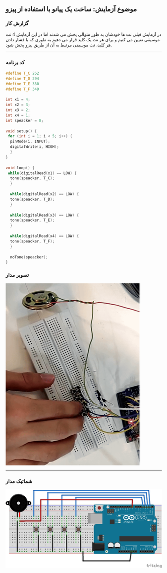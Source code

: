 ## موضوع آزمایش: ساخت یک پیانو با استفاده از پیزو 

### گزارش کار

در آزمایش قبلی نت ها خودشان به طور متوالی پخش می شدند اما در این آزمایش 4 نت موسیقی تعیین می کنیم و برای هر نت یک کلید قرار می دهیم به طوری که با فشار دادن هر کلید، نت موسیقی مرتبط به آن از طریق پیزو پخش شود.

---

### کد برنامه

```cpp
#define T_C 262
#define T_D 294
#define T_E 330
#define T_F 349

int x1 = 4;
int x2 = 3;
int x3 = 2;
int x4 = 1;
int speacker = 8;

void setup() {
 for (int i = 1; i < 5; i++) {
  pinMode(i, INPUT);
  digitalWrite(i, HIGH);
  }
}

void loop() {
 while(digitalRead(x1) == LOW) {
  tone(speacker, T_C);
  }

  while(digitalRead(x2) == LOW) {
  tone(speacker, T_D);
  }

  while(digitalRead(x3) == LOW) {
  tone(speacker, T_E);
  }

  while(digitalRead(x4) == LOW) {
  tone(speacker, T_F);
  }

  noTone(speacker);
}
```

### تصویر مدار

![pic microprocessor](/pic/microprocessor4.jpg)


---

### شماتیک مدار 

![pic schematic](/pic/schematic_4.jpg)

